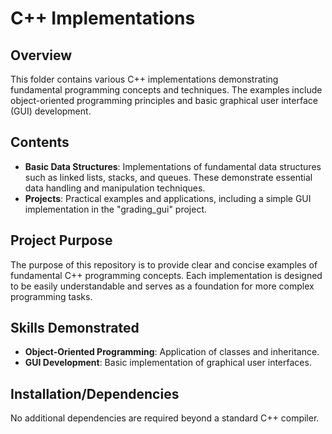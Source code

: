 # C++ Implementations

## Overview
This folder contains various C++ implementations demonstrating fundamental programming concepts and techniques. The examples include object-oriented programming principles and basic graphical user interface (GUI) development.

## Contents
- **Basic Data Structures**: Implementations of fundamental data structures such as linked lists, stacks, and queues. These demonstrate essential data handling and manipulation techniques.
- **Projects**: Practical examples and applications, including a simple GUI implementation in the "grading_gui" project.

## Project Purpose
The purpose of this repository is to provide clear and concise examples of fundamental C++ programming concepts. Each implementation is designed to be easily understandable and serves as a foundation for more complex programming tasks.

## Skills Demonstrated
- **Object-Oriented Programming**: Application of classes and inheritance.
- **GUI Development**: Basic implementation of graphical user interfaces.

## Installation/Dependencies
No additional dependencies are required beyond a standard C++ compiler.
